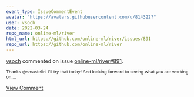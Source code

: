```yaml
---
event_type: IssueCommentEvent
avatar: "https://avatars.githubusercontent.com/u/814322?"
user: vsoch
date: 2022-03-24
repo_name: online-ml/river
html_url: https://github.com/online-ml/river/issues/891
repo_url: https://github.com/online-ml/river
---
```


<a href='https://github.com/vsoch' target='_blank'>vsoch</a> commented on issue <a href='https://github.com/online-ml/river/issues/891' target='_blank'>online-ml/river#891</a>.

<small>Thanks @smastelini I'll try that today! And looking forward to seeing what you are working on....</small>

<a href='https://github.com/online-ml/river/issues/891' target='_blank'>View Comment</a>